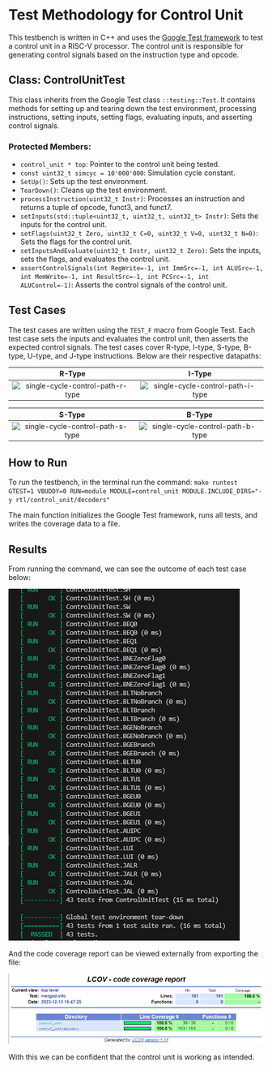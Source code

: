 # Test Methodology for Control Unit

This testbench is written in C++ and uses the [Google Test framework](/testbench/readme.md) to test a control unit in a RISC-V processor. The control unit is responsible for generating control signals based on the instruction type and opcode.

## Class: ControlUnitTest

This class inherits from the Google Test class `::testing::Test`. It contains methods for setting up and tearing down the test environment, processing instructions, setting inputs, setting flags, evaluating inputs, and asserting control signals.

### Protected Members:

- `control_unit * top`: Pointer to the control unit being tested.
- `const uint32_t simcyc = 10'000'000`: Simulation cycle constant.
- `SetUp()`: Sets up the test environment.
- `TearDown()`: Cleans up the test environment.
- `processInstruction(uint32_t Instr)`: Processes an instruction and returns a tuple of opcode, funct3, and funct7.
- `setInputs(std::tuple<uint32_t, uint32_t, uint32_t> Instr)`: Sets the inputs for the control unit.
- `setFlags(uint32_t Zero, uint32_t C=0, uint32_t V=0, uint32_t N=0)`: Sets the flags for the control unit.
- `setInputsAndEvaluate(uint32_t Instr, uint32_t Zero)`: Sets the inputs, sets the flags, and evaluates the control unit.
- `assertControlSignals(int RegWrite=-1, int ImmSrc=-1, int ALUSrc=-1, int MemWrite=-1, int ResultSrc=-1, int PCSrc=-1, int ALUControl=-1)`: Asserts the control signals of the control unit.

## Test Cases

The test cases are written using the `TEST_F` macro from Google Test. Each test case sets the inputs and evaluates the control unit, then asserts the expected control signals. The test cases cover R-type, I-type, S-type, B-type, U-type, and J-type instructions. Below are their respective datapaths: 

| R-Type | I-Type |
:--:|:--:
| ![single-cycle-control-path-r-type](https://github.com/SanjitRaman/Team-10-RISC-V/assets/51057192/a12b2269-0568-4f00-8495-4f015e088ec4) | ![single-cycle-control-path-i-type](https://github.com/SanjitRaman/Team-10-RISC-V/assets/51057192/9f863812-9a50-4f98-ba87-2f1d307f4554) |

| S-Type | B-Type |
:--:|:--:
| ![single-cycle-control-path-s-type](https://github.com/SanjitRaman/Team-10-RISC-V/assets/51057192/a67ffe3f-5e8e-4845-8288-c3618aa77d40) | ![single-cycle-control-path-b-type](https://github.com/SanjitRaman/Team-10-RISC-V/assets/51057192/92810bb7-d4e9-4e0a-97cf-122005258d1d) |


## How to Run

To run the testbench, in the terminal run the command: ```make runtest GTEST=1 VBUDDY=0 RUN=module MODULE=control_unit MODULE.INCLUDE_DIRS="-y rtl/control_unit/decoders"```

The main function initializes the Google Test framework, runs all tests, and writes the coverage data to a file.

## Results 

From running the command, we can see the outcome of each test case below:  

![](/images/control_unit_test_results_excerpt.png)

And the code coverage report can be viewed externally from exporting the file:

![](/images/control_unit_line_coverage.png)

With this we can be confident that the control unit is working as intended. 
